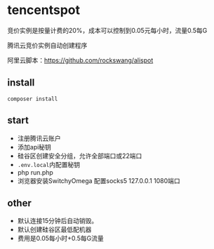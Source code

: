 # tencentspot

竞价实例是按量计费的20%，成本可以控制到0.05元每小时，流量0.5每G

腾讯云竞价实例自动创建程序

阿里云脚本：https://github.com/rockswang/alispot

## install

```
composer install
```

## start

* 注册腾讯云账户
* 添加api秘钥
* 硅谷区创建安全分组，允许全部端口或22端口
* `.env.local`内配置秘钥
* php run.php
* 浏览器安装SwitchyOmega 配置socks5 127.0.0.1 1080端口

## other

* 默认连接15分钟后自动销毁。
* 默认创建硅谷区最低配机器
* 费用是0.05每小时+0.5每G流量
